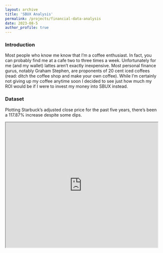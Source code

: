```yaml
---
layout: archive
title: 'SBUX Analysis'
permalink: /projects/financial-data-analysis
date: 2023-08-5
author_profile: true
---
```


### Introduction

Most people who know me know that I’m a coffee enthusiast. In fact, you can probably find me at a cafe two to three times a week. Unfortunately for me (and my wallet) lattes aren’t exactly inexpensive. Most personal finance gurus, notably Graham Stephen, are proponents of 20 cent iced coffees (read: ditch the coffee shop and make your own coffee). While I’m certainly not giving up my coffee anytime soon I decided to see just how much my ROI would be if I were to invest my money into SBUX instead. 

### Dataset

Plotting Starbuck’s adjusted close price for the past five years, there’s been a 117.87% increase despite some dips. 

<iframe title = "Embedded cell output" src = "https://embed.deepnote.com/9f7975cc-612b-4e50-88af-2babcbae5f16/709b9a9f37c84e5a81cbae41680a7c9f/c3748bbe75864995891999ec305b821a?height=411.4114685058594" height = "411.4114685058594" width = "500">

According to [Quartz](https://qz.com/195631/what-people-order-at-starbucks-around-the-united-states), the most popular drink ordered in New York is Pike place which comes in at $3.45 for a grande. Assuming the average person orders a Pike place each weekday morning, we can translate that into a person dollar cost averaging into SBUX with a $3.45 investment. Here are some additional values we’re calculating: 

* **principal**: yesterday’s principal + $3.45
* **fractional shares per day**: current share price / 3.45
* **total shares**: today’s shares + yesterday’s shares
* **portfolio value**: total shares * today’s share value
* **total gain**: portfolio value - principal

Using these calculations, investing $3.45 each market day for 5 years would’ve brought a principal investment of $4340.10 to $5328.12. That’s a 22.76% gain or 988.02.

<iframe title = "Embedded cell output" src = "https://embed.deepnote.com/9f7975cc-612b-4e50-88af-2babcbae5f16/709b9a9f37c84e5a81cbae41680a7c9f/80217183033c4fb09d285505981d9b43?height=1013.4861450195312" height = "1013.4861450195312" width = "500">

How does investing into SBUX stack up against a an index fund? Applying the same DCA strategy to the S&P 500 (SPY) the same principal investment of $4340.10 would’ve resulted in a portfolio balance of $5800.12, a gain of 33.64%. 

<iframe title = "Embedded cell output" src = "https://embed.deepnote.com/9d38d4f1-0114-43fe-97ea-cfb021651a21/d01c660a1c644e098474d1487a1923c1/22f9a86b3caa4a3da52bb489326f2172?height=509.5364685058594" height = "509.5364685058594" width = "500">

Does investing in SBUX have any diversification benefits if you already have your money in the S&P 500? 

<iframe title = "Embedded cell output" src = "https://embed.deepnote.com/9d38d4f1-0114-43fe-97ea-cfb021651a21/d01c660a1c644e098474d1487a1923c1/ffd5f936e0054cb1b1c3b4b9e1210564?height=710.7691040039062" height = "710.7691040039062" width = "500">

With a correlation coefficient of 0.82, it seems slightly risky to put all your eggs in one basket. But there’s no doubt that whether you’re putting your money in SBUX or SPY you would’ve made returns at a far greater rate than simply drinking your morning coffee. 